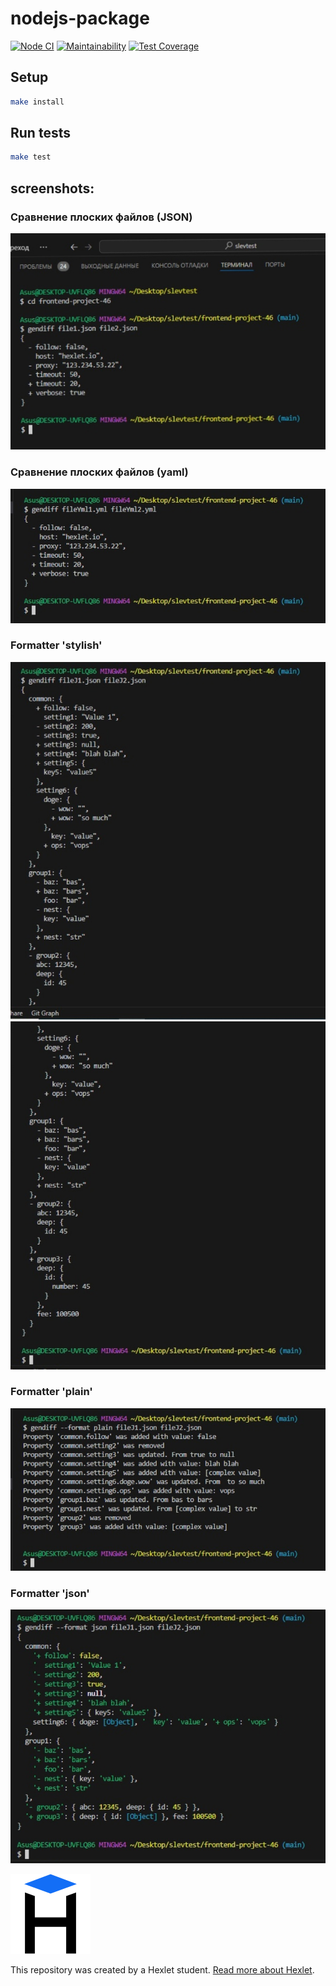 # nodejs-package

[![Node CI](https://github.com/hexlet-boilerplates/nodejs-package/workflows/Node%20CI/badge.svg)](https://github.com/hexlet-boilerplates/nodejs-package/actions)
[![Maintainability](https://api.codeclimate.com/v1/badges/dfc50c2d88cd46d069c1/maintainability)](https://codeclimate.com/github/hexlet-boilerplates/nodejs-package/maintainability)
[![Test Coverage](https://api.codeclimate.com/v1/badges/dfc50c2d88cd46d069c1/test_coverage)](https://codeclimate.com/github/hexlet-boilerplates/nodejs-package/test_coverage)

## Setup

```bash
make install
```

## Run tests

```bash
make test
```

## screenshots:

### Сравнение плоских файлов (JSON)
<img src="./screens/gendiff.jpg" alt='Сравнение плоских файлов (JSON)'>

### Сравнение плоских файлов (yaml)
<img src="./screens/yml.jpg" alt='Сравнение плоских файлов (yaml)'>

### Formatter 'stylish'
<img src="./screens/stylish1.jpg" alt='Formatter "stylish"'>
<img src="./screens/stylish2.jpg" alt='Formatter "stylish"'>


### Formatter 'plain'
<img src="./screens/plain.jpg" alt='Formatter "plain"'>

### Formatter 'json'
<img src="./screens/json.jpg" alt='Formatter "json"'>

[![Hexlet Ltd. logo](https://raw.githubusercontent.com/Hexlet/assets/master/images/hexlet_logo128.png)](https://hexlet.io/?utm_source=github&utm_medium=link&utm_campaign=nodejs-package)

This repository was created by a Hexlet student. [Read more about Hexlet](https://hexlet.io/?utm_source=github&utm_medium=link&utm_campaign=nodejs-package).
